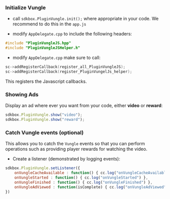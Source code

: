 ### Initialize Vungle
* call `sdkbox.PluginVungle.init();` where appropriate in your code. We recommend to do this in the `app.js`

* modify `AppDelegate.cpp` to include the following headers:
```cpp
#include "PluginVungleJS.hpp"
#include "PluginVungleJSHelper.h"
```

* modify `AppDelegate.cpp` make sure to call:
```cpp
sc->addRegisterCallback(register_all_PluginVungleJS);
sc->addRegisterCallback(register_PluginVungelJs_helper);
```
This registers the Javascript callbacks.

### Showing Ads
Display an ad where ever you want from your code, either __video__ or __reward__:
```javascript
sdkbox.PluginVungle.show("video");
sdkbox.PluginVungle.show("reward");
```

### Catch Vungle events (optional)
This allows you to catch the `Vungle` events so that you can perform operations such as providing player rewards for watching the video.

* Create a listener (demonstrated by logging events):
```javascript
sdkbox.PluginVungle.setListener({
    onVungleCacheAvailable : function() { cc.log("onVungleCacheAvailable") },
    onVungleStarted : function() { cc.log("onVungleStarted") },
    onVungleFinished : function() { cc.log("onVungleFinished") },
    onVungleAdViewed : function(isComplete) { cc.log("onVungleAdViewed" + isComplete) }
})
```
